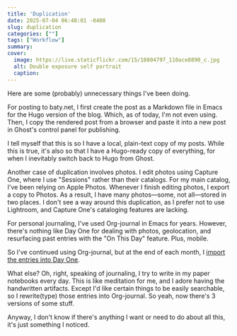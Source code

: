 ```yaml
---
title: 'Duplication'
date: 2025-07-04 06:48:01 -0400
slug: duplication
categories: [""]
tags: ["Workflow"]
summary: 
cover: 
  image: https://live.staticflickr.com/15/18804797_110ace8890_c.jpg
  alt: Double exposure self portrait
  caption: 
---
```


Here are some (probably) unnecessary things I've been doing.

For posting to baty.net, I first create the post as a Markdown file in Emacs for the Hugo version of the blog. Which, as of today, I'm not even using. Then, I copy the rendered post from a browser and paste it into a new post in Ghost's control panel for publishing.

I tell myself that this is so I have a local, plain-text copy of my posts. While this is true, it's also so that I have a Hugo-ready copy of everything, for when I inevitably switch back to Hugo from Ghost.

Another case of duplication involves photos. I edit photos using Capture One, where I use "Sessions" rather than their catalogs. For my main catalog, I've been relying on Apple Photos. Whenever I finish editing photos, I export a copy to Photos. As a result, I have many photos—some, not all—stored in two places. I don't see a way around this duplication, as I prefer not to use Lightroom, and Capture One's cataloging features are lacking.

For personal journaling, I've used Org-journal in Emacs for years. However, there's nothing like Day One for dealing with photos, geolocation, and resurfacing past entries with the "On This Day" feature. Plus, mobile.

So I've continued using Org-journal, but at the end of each month, I [import the entries into Day One](/posts/2025/06/importing-org-journal-to-day-one/).

What else? Oh, right, speaking of journaling, I try to write in my paper notebooks every day. This is like meditation for me, and I adore having the handwritten artifacts. Except I'd like certain things to be easily searchable, so I rewrite(type) those entries into Org-journal. So yeah, now there's 3 versions of some stuff.

Anyway, I don't know if there's anything I want or need to do about all this, it's just something I noticed.


